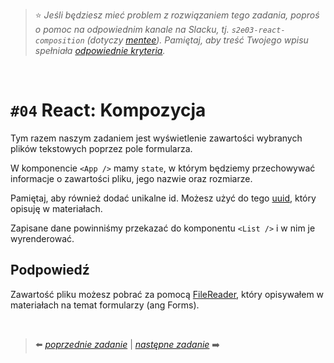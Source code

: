 > :star: *Jeśli będziesz mieć problem z rozwiązaniem tego zadania, poproś o pomoc na odpowiednim kanale na Slacku, tj. `s2e03-react-composition` (dotyczy [mentee](https://devmentor.pl/mentoring-javascript/)). Pamiętaj, aby treść Twojego wpisu spełniała [odpowiednie kryteria](https://devmentor.pl/jak-prosic-o-pomoc/).*

&nbsp;

# `#04` React: Kompozycja

Tym razem naszym zadaniem jest wyświetlenie zawartości wybranych plików tekstowych poprzez pole formularza.

W komponencie `<App />` mamy `state`, w którym będziemy przechowywać informacje o zawartości pliku, jego nazwie oraz rozmiarze. 

Pamiętaj, aby również dodać unikalne id. Możesz użyć do tego [uuid](https://www.npmjs.com/package/uuid), który opisuję w materiałach.

Zapisane dane powinniśmy przekazać do komponentu `<List />` i w nim je wyrenderować.

## Podpowiedź

Zawartość pliku możesz pobrać za pomocą [FileReader](https://developer.mozilla.org/en-US/docs/Web/API/FileReader), który opisywałem w materiałach na temat formularzy (ang Forms).

&nbsp;

> :arrow_left: [*poprzednie zadanie*](./../03) | [*następne zadanie*](./../05) :arrow_right:
